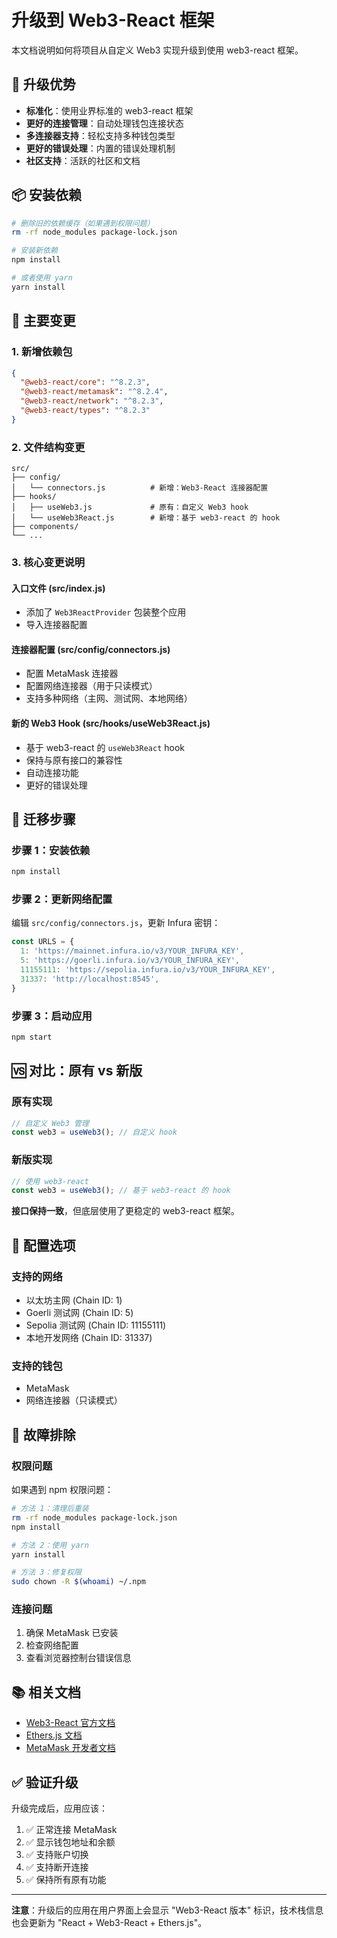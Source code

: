 # 升级到 Web3-React 框架

本文档说明如何将项目从自定义 Web3 实现升级到使用 web3-react 框架。

## 🚀 升级优势

- **标准化**：使用业界标准的 web3-react 框架
- **更好的连接管理**：自动处理钱包连接状态
- **多连接器支持**：轻松支持多种钱包类型
- **更好的错误处理**：内置的错误处理机制
- **社区支持**：活跃的社区和文档

## 📦 安装依赖

```bash
# 删除旧的依赖缓存（如果遇到权限问题）
rm -rf node_modules package-lock.json

# 安装新依赖
npm install

# 或者使用 yarn
yarn install
```

## 🔧 主要变更

### 1. 新增依赖包

```json
{
  "@web3-react/core": "^8.2.3",
  "@web3-react/metamask": "^8.2.4", 
  "@web3-react/network": "^8.2.3",
  "@web3-react/types": "^8.2.3"
}
```

### 2. 文件结构变更

```
src/
├── config/
│   └── connectors.js          # 新增：Web3-React 连接器配置
├── hooks/
│   ├── useWeb3.js             # 原有：自定义 Web3 hook
│   └── useWeb3React.js        # 新增：基于 web3-react 的 hook
├── components/
└── ...
```

### 3. 核心变更说明

#### 入口文件 (src/index.js)
- 添加了 `Web3ReactProvider` 包装整个应用
- 导入连接器配置

#### 连接器配置 (src/config/connectors.js)
- 配置 MetaMask 连接器
- 配置网络连接器（用于只读模式）
- 支持多种网络（主网、测试网、本地网络）

#### 新的 Web3 Hook (src/hooks/useWeb3React.js)
- 基于 web3-react 的 `useWeb3React` hook
- 保持与原有接口的兼容性
- 自动连接功能
- 更好的错误处理

## 🔄 迁移步骤

### 步骤 1：安装依赖
```bash
npm install
```

### 步骤 2：更新网络配置
编辑 `src/config/connectors.js`，更新 Infura 密钥：
```javascript
const URLS = {
  1: 'https://mainnet.infura.io/v3/YOUR_INFURA_KEY',
  5: 'https://goerli.infura.io/v3/YOUR_INFURA_KEY',
  11155111: 'https://sepolia.infura.io/v3/YOUR_INFURA_KEY',
  31337: 'http://localhost:8545',
}
```

### 步骤 3：启动应用
```bash
npm start
```

## 🆚 对比：原有 vs 新版

### 原有实现
```javascript
// 自定义 Web3 管理
const web3 = useWeb3(); // 自定义 hook
```

### 新版实现  
```javascript
// 使用 web3-react
const web3 = useWeb3(); // 基于 web3-react 的 hook
```

**接口保持一致**，但底层使用了更稳定的 web3-react 框架。

## 🔧 配置选项

### 支持的网络
- 以太坊主网 (Chain ID: 1)
- Goerli 测试网 (Chain ID: 5)  
- Sepolia 测试网 (Chain ID: 11155111)
- 本地开发网络 (Chain ID: 31337)

### 支持的钱包
- MetaMask
- 网络连接器（只读模式）

## 🐛 故障排除

### 权限问题
如果遇到 npm 权限问题：
```bash
# 方法 1：清理后重装
rm -rf node_modules package-lock.json
npm install

# 方法 2：使用 yarn
yarn install

# 方法 3：修复权限
sudo chown -R $(whoami) ~/.npm
```

### 连接问题
1. 确保 MetaMask 已安装
2. 检查网络配置
3. 查看浏览器控制台错误信息

## 📚 相关文档

- [Web3-React 官方文档](https://github.com/Uniswap/web3-react)
- [Ethers.js 文档](https://docs.ethers.org/)
- [MetaMask 开发者文档](https://docs.metamask.io/)

## ✅ 验证升级

升级完成后，应用应该：
1. ✅ 正常连接 MetaMask
2. ✅ 显示钱包地址和余额
3. ✅ 支持账户切换
4. ✅ 支持断开连接
5. ✅ 保持所有原有功能

---

**注意**：升级后的应用在用户界面上会显示 "Web3-React 版本" 标识，技术栈信息也会更新为 "React + Web3-React + Ethers.js"。 